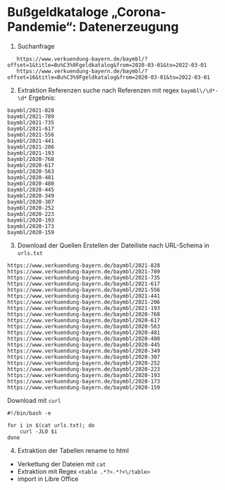# Bußgeldkataloge „Corona-Pandemie“: Datenerzeugung

1. Suchanfrage
```
   https://www.verkuendung-bayern.de/baymbl/?offset=1&title=Bu%C3%9Fgeldkatalog&from=2020-03-01&to=2022-03-01
   https://www.verkuendung-bayern.de/baymbl/?offset=16&title=Bu%C3%9Fgeldkatalog&from=2020-03-01&to=2022-03-01
```
2. Extraktion Referenzen
suche nach Referenzen mit regex `baymbl\/\d*-\d*`
Ergebnis:
```
baymbl/2021-828
baymbl/2021-789
baymbl/2021-735
baymbl/2021-617
baymbl/2021-556
baymbl/2021-441
baymbl/2021-206
baymbl/2021-193
baymbl/2020-768
baymbl/2020-617
baymbl/2020-563
baymbl/2020-481
baymbl/2020-480
baymbl/2020-445
baymbl/2020-349
baymbl/2020-307
baymbl/2020-252
baymbl/2020-223
baymbl/2020-193
baymbl/2020-173
baymbl/2020-159
```
3. Download der Quellen
Erstellen der Dateiliste nach URL-Schema in `urls.txt`
```
https://www.verkuendung-bayern.de/baymbl/2021-828
https://www.verkuendung-bayern.de/baymbl/2021-789
https://www.verkuendung-bayern.de/baymbl/2021-735
https://www.verkuendung-bayern.de/baymbl/2021-617
https://www.verkuendung-bayern.de/baymbl/2021-556
https://www.verkuendung-bayern.de/baymbl/2021-441
https://www.verkuendung-bayern.de/baymbl/2021-206
https://www.verkuendung-bayern.de/baymbl/2021-193
https://www.verkuendung-bayern.de/baymbl/2020-768
https://www.verkuendung-bayern.de/baymbl/2020-617
https://www.verkuendung-bayern.de/baymbl/2020-563
https://www.verkuendung-bayern.de/baymbl/2020-481
https://www.verkuendung-bayern.de/baymbl/2020-480
https://www.verkuendung-bayern.de/baymbl/2020-445
https://www.verkuendung-bayern.de/baymbl/2020-349
https://www.verkuendung-bayern.de/baymbl/2020-307
https://www.verkuendung-bayern.de/baymbl/2020-252
https://www.verkuendung-bayern.de/baymbl/2020-223
https://www.verkuendung-bayern.de/baymbl/2020-193
https://www.verkuendung-bayern.de/baymbl/2020-173
https://www.verkuendung-bayern.de/baymbl/2020-159
```
Download mit `curl`
```
#!/bin/bash -e

for i in $(cat urls.txt); do
	curl -JLO $i
done
```
4. Extraktion der Tabellen
rename to html
  - Verkettung der Dateien mit `cat`
  - Extraktion mit Regex `<table .*?>.*?<\/table>`
  - import in Libre Office

 
